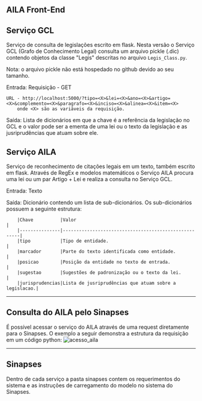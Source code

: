 AILA Front-End
----------------------

Serviço GCL
-----------

Serviço de consulta de legislações escrito em flask. Nesta versão o Serviço GCL (Grafo de Conhecimento Legal) consulta um arquivo pickle (.dic)
contendo objetos da classe "Legis" descritas no arquivo `Legis_Class.py`.

Nota: o arquivo pickle não está hospedado no github devido ao seu tamanho.

Entrada: 
	Requisição - GET

	URL - http://localhost:5000/?tipo=<X>&lei=<X>&ano=<X>&artigo=<X>&complemento=<X>&paragrafo=<X>&inciso=<X>&alinea=<X>&item=<X>
		onde <X> são as variáveis da requisição.

Saída:
	Lista de dicionários em que a chave é a referência da legislação no GCL e o valor pode ser a ementa de uma lei ou o texto da legislação e as jusriprudências que atuam sobre ele.

Serviço AILA
-----------

Serviço de reconhecimento de citações legais em um texto, também escrito em flask. Através de RegEx e modelos matemáticos o Serviço AILA procura uma lei ou um par Artigo + Lei e
realiza a consulta no Serviço GCL.

Entrada:
	Texto

Saída:
	Dicionário contendo um lista de sub-dicionários. Os sub-dicionários possuem a seguinte estrutura:
		
		|Chave          |Valor                                                 |
		|---------------|------------------------------------------------------|
		|tipo           |Tipo de entidade.                                     |
		|marcador       |Parte do texto identificada como entidade.            |
		|posicao        |Posição da entidade no texto de entrada.              |
		|sugestao       |Sugestões de padronização ou o texto da lei.          |
		|jurisprudencias|Lista de jusriprudências que atuam sobre a legislacao.|
		

------------
Consulta do AILA pelo Sinapses
------------
É possível acessar o serviço do AILA através de uma request diretamente para o Sinapses. O exemplo a seguir demonstra a estrutura da requisição em um código python:
![acesso_aila](https://user-images.githubusercontent.com/39318102/223851991-8f47acb9-9f99-4613-9ca2-75f8b9ae3965.jpg)


------------
Sinapses
------------
Dentro de cada serviço a pasta sinapses contem os requerimentos do sistema e as instruções de carregamento do modelo no sistema do Sinapses.
